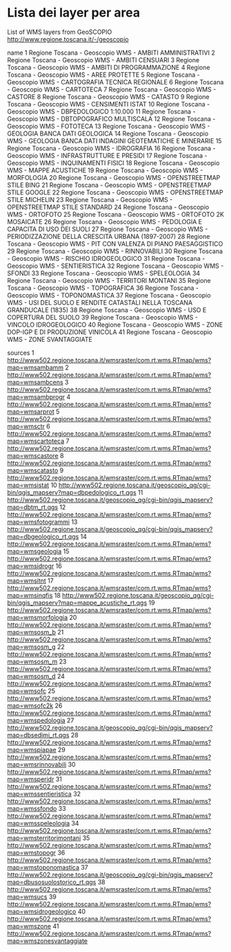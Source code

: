 # Lista dei layer per area 

List of WMS layers from  GeoSCOPIO http://www.regione.toscana.it/-/geoscopio

name
1                                              Regione Toscana - Geoscopio WMS - AMBITI AMMINISTRATIVI
2                                                    Regione Toscana - Geoscopio WMS - AMBITI CENSUARI
3                                           Regione Toscana - Geoscopio WMS - AMBITI DI PROGRAMMAZIONE
4                                                      Regione Toscana - Geoscopio WMS - AREE PROTETTE
5                                      Regione Toscana - Geoscopio WMS - CARTOGRAFIA TECNICA REGIONALE
6                                                          Regione Toscana - Geoscopio WMS - CARTOTECA
7                                                            Regione Toscana - Geoscopio WMS - CASTORE
8                                                            Regione Toscana - Geoscopio WMS - CATASTO
9                                                   Regione Toscana - Geoscopio WMS - CENSIMENTI ISTAT
10                                             Regione Toscana - Geoscopio WMS - DBPEDOLOGICO 1:10.000
11                                          Regione Toscana - Geoscopio WMS - DBTOPOGRAFICO MULTISCALA
12                                                          Regione Toscana - Geoscopio WMS - FOTOTECA
13                                     Regione Toscana - Geoscopio WMS - GEOLOGIA BANCA DATI GEOLOGICA
14             Regione Toscana - Geoscopio WMS - GEOLOGIA BANCA DATI INDAGINI GEOTEMATICHE E MINERARIE
15                                                        Regione Toscana - Geoscopio WMS - IDROGRAFIA
16                                          Regione Toscana - Geoscopio WMS - INFRASTRUTTURE E PRESIDI
17                                               Regione Toscana - Geoscopio WMS - INQUINAMENTI FISICI
18                                                   Regione Toscana - Geoscopio WMS - MAPPE ACUSTICHE
19                                                        Regione Toscana - Geoscopio WMS - MORFOLOGIA
20                                          Regione Toscana - Geoscopio WMS - OPENSTREETMAP STILE BING
21                                        Regione Toscana - Geoscopio WMS - OPENSTREETMAP STILE GOOGLE
22                                      Regione Toscana - Geoscopio WMS - OPENSTREETMAP STILE MICHELIN
23                                      Regione Toscana - Geoscopio WMS - OPENSTREETMAP STILE STANDARD
24                                                          Regione Toscana - Geoscopio WMS - ORTOFOTO
25                                             Regione Toscana - Geoscopio WMS - ORTOFOTO 2K MOSAICATE
26                             Regione Toscana - Geoscopio WMS - PEDOLOGIA E CAPACITA DI USO DEI SUOLI
27                 Regione Toscana - Geoscopio WMS - PERIODIZZAZIONE DELLA CRESCITA URBANA (1897-2007)
28                            Regione Toscana - Geoscopio WMS - PIT CON VALENZA DI PIANO PAESAGGISTICO
29                                                       Regione Toscana - Geoscopio WMS - RINNOVABILI
30                                             Regione Toscana - Geoscopio WMS - RISCHIO IDROGEOLOGICO
31                                                     Regione Toscana - Geoscopio WMS - SENTIERISTICA
32                                                            Regione Toscana - Geoscopio WMS - SFONDI
33                                                       Regione Toscana - Geoscopio WMS - SPELEOLOGIA
34                                                 Regione Toscana - Geoscopio WMS - TERRITORI MONTANI
35                                                       Regione Toscana - Geoscopio WMS - TOPOGRAFICA
36                                                     Regione Toscana - Geoscopio WMS - TOPONOMASTICA
37 Regione Toscana - Geoscopio WMS - USI DEL SUOLO E RENDITE CATASTALI NELLA TOSCANA GRANDUCALE (1835)
38                                         Regione Toscana - Geoscopio WMS - USO E COPERTURA DEL SUOLO
39                                             Regione Toscana - Geoscopio WMS - VINCOLO IDROGEOLOGICO
40                             Regione Toscana - Geoscopio WMS - ZONE DOP-IGP E DI PRODUZIONE VINICOLA
41                                                 Regione Toscana - Geoscopio WMS - ZONE SVANTAGGIATE


sources
1                    http://www502.regione.toscana.it/wmsraster/com.rt.wms.RTmap/wms?map=wmsambamm
2                   http://www502.regione.toscana.it/wmsraster/com.rt.wms.RTmap/wms?map=wmsambcens
3                  http://www502.regione.toscana.it/wmsraster/com.rt.wms.RTmap/wms?map=wmsambprogr
4                    http://www502.regione.toscana.it/wmsraster/com.rt.wms.RTmap/wms?map=wmsarprot
5                       http://www502.regione.toscana.it/wmsraster/com.rt.wms.RTmap/wms?map=wmsctr
6                 http://www502.regione.toscana.it/wmsraster/com.rt.wms.RTmap/wms?map=wmscartoteca
7                   http://www502.regione.toscana.it/wmsraster/com.rt.wms.RTmap/wms?map=wmscastore
8                   http://www502.regione.toscana.it/wmsraster/com.rt.wms.RTmap/wms?map=wmscatasto
9                     http://www502.regione.toscana.it/wmsraster/com.rt.wms.RTmap/wms?map=wmsistat
10      http://www502.regione.toscana.it/geoscopio_qg/cgi-bin/qgis_mapserv?map=dbpedologico_rt.qgs
11              http://www502.regione.toscana.it/geoscopio_qg/cgi-bin/qgis_mapserv?map=dbtm_rt.qgs
12               http://www502.regione.toscana.it/wmsraster/com.rt.wms.RTmap/wms?map=wmsfotogrammi
13       http://www502.regione.toscana.it/geoscopio_qg/cgi-bin/qgis_mapserv?map=dbgeologico_rt.qgs
14                 http://www502.regione.toscana.it/wmsraster/com.rt.wms.RTmap/wms?map=wmsgeologia
15                   http://www502.regione.toscana.it/wmsraster/com.rt.wms.RTmap/wms?map=wmsidrogr
16                     http://www502.regione.toscana.it/wmsraster/com.rt.wms.RTmap/wms?map=wmsitnt
17                   http://www502.regione.toscana.it/wmsraster/com.rt.wms.RTmap/wms?map=wmsinqfis
18   http://www502.regione.toscana.it/geoscopio_qg/cgi-bin/qgis_mapserv?map=mappe_acustiche_rt.qgs
19               http://www502.regione.toscana.it/wmsraster/com.rt.wms.RTmap/wms?map=wmsmorfologia
20                    http://www502.regione.toscana.it/wmsraster/com.rt.wms.RTmap/wms?map=wmsosm_b
21                    http://www502.regione.toscana.it/wmsraster/com.rt.wms.RTmap/wms?map=wmsosm_g
22                    http://www502.regione.toscana.it/wmsraster/com.rt.wms.RTmap/wms?map=wmsosm_m
23                    http://www502.regione.toscana.it/wmsraster/com.rt.wms.RTmap/wms?map=wmsosm_d
24                      http://www502.regione.toscana.it/wmsraster/com.rt.wms.RTmap/wms?map=wmsofc
25                    http://www502.regione.toscana.it/wmsraster/com.rt.wms.RTmap/wms?map=wmsofc2k
26                http://www502.regione.toscana.it/wmsraster/com.rt.wms.RTmap/wms?map=wmspedologia
27          http://www502.regione.toscana.it/geoscopio_qg/cgi-bin/qgis_mapserv?map=dbsedimi_rt.qgs
28                   http://www502.regione.toscana.it/wmsraster/com.rt.wms.RTmap/wms?map=wmspiapae
29              http://www502.regione.toscana.it/wmsraster/com.rt.wms.RTmap/wms?map=wmsrinnovabili
30                   http://www502.regione.toscana.it/wmsraster/com.rt.wms.RTmap/wms?map=wmsperidr
31            http://www502.regione.toscana.it/wmsraster/com.rt.wms.RTmap/wms?map=wmssentieristica
32                   http://www502.regione.toscana.it/wmsraster/com.rt.wms.RTmap/wms?map=wmssfondo
33              http://www502.regione.toscana.it/wmsraster/com.rt.wms.RTmap/wms?map=wmsspeleologia
34         http://www502.regione.toscana.it/wmsraster/com.rt.wms.RTmap/wms?map=wmsterritorimontani
35                   http://www502.regione.toscana.it/wmsraster/com.rt.wms.RTmap/wms?map=wmstopogr
36            http://www502.regione.toscana.it/wmsraster/com.rt.wms.RTmap/wms?map=wmstoponomastica
37 http://www502.regione.toscana.it/geoscopio_qg/cgi-bin/qgis_mapserv?map=dbusosuolostorico_rt.qgs
38                      http://www502.regione.toscana.it/wmsraster/com.rt.wms.RTmap/wms?map=wmsucs
39            http://www502.regione.toscana.it/wmsraster/com.rt.wms.RTmap/wms?map=wmsidrogeologico
40                     http://www502.regione.toscana.it/wmsraster/com.rt.wms.RTmap/wms?map=wmszone
41         http://www502.regione.toscana.it/wmsraster/com.rt.wms.RTmap/wms?map=wmszonesvantaggiate



